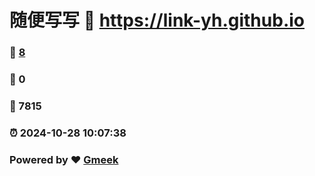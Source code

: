 # 随便写写 :link: https://link-yh.github.io 
### :page_facing_up: [8](https://link-yh.github.io/tag.html) 
### :speech_balloon: 0 
### :hibiscus: 7815 
### :alarm_clock: 2024-10-28 10:07:38 
### Powered by :heart: [Gmeek](https://github.com/Meekdai/Gmeek)
